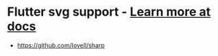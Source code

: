 # Flutter svg support - [Learn more at docs](../../../../docs/flutter-svg-support.md)

- https://github.com/lovell/sharp
